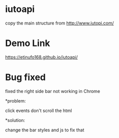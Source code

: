 # iutoapi
copy the main structure from http://www.iutopi.com/

# Demo Link
https://etinufo168.github.io/iutoapi/

# Bug fixed
fixed the right side bar not working in Chrome

*problem:

click events don't scroll the html

*solution:

change the bar styles and js to fix that
